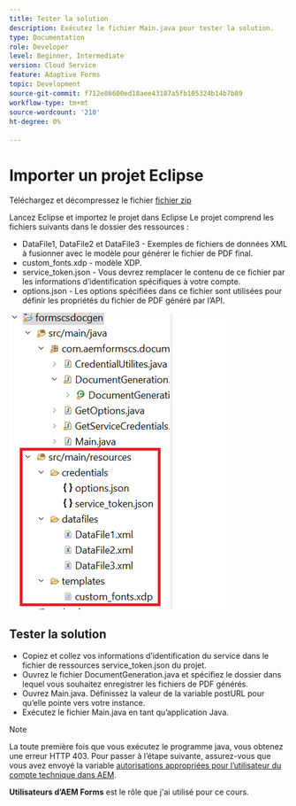 ```yaml
---
title: Tester la solution
description: Exécutez le fichier Main.java pour tester la solution.
type: Documentation
role: Developer
level: Beginner, Intermediate
version: Cloud Service
feature: Adaptive Forms
topic: Development
source-git-commit: f712e86600ed18aee43187a5fb105324b14b7b89
workflow-type: tm+mt
source-wordcount: '210'
ht-degree: 0%

---
```



# Importer un projet Eclipse

Téléchargez et décompressez le fichier [fichier zip](./assets/aem-forms-cs-doc-gen.zip)

Lancez Eclipse et importez le projet dans Eclipse Le projet comprend les fichiers suivants dans le dossier des ressources :

* DataFile1, DataFile2 et DataFile3 - Exemples de fichiers de données XML à fusionner avec le modèle pour générer le fichier de PDF final.
* custom_fonts.xdp - modèle XDP.
* service_token.json - Vous devrez remplacer le contenu de ce fichier par les informations d’identification spécifiques à votre compte.
* options.json - Les options spécifiées dans ce fichier sont utilisées pour définir les propriétés du fichier de PDF généré par l’API.

![resources-file](./assets/resource-files.png)

## Tester la solution

* Copiez et collez vos informations d’identification du service dans le fichier de ressources service_token.json du projet.
* Ouvrez le fichier DocumentGeneration.java et spécifiez le dossier dans lequel vous souhaitez enregistrer les fichiers de PDF générés.
* Ouvrez Main.java. Définissez la valeur de la variable postURL pour qu’elle pointe vers votre instance.
* Exécutez le fichier Main.java en tant qu’application Java.

>[!NOTE]
> La toute première fois que vous exécutez le programme java, vous obtenez une erreur HTTP 403. Pour passer à l’étape suivante, assurez-vous que vous avez envoyé la variable [autorisations appropriées pour l’utilisateur du compte technique dans AEM](https://experienceleague.adobe.com/docs/experience-manager-learn/getting-started-with-aem-headless/authentication/service-credentials.html?lang=en#configure-access-in-aem).

**Utilisateurs d’AEM Forms** est le rôle que j&#39;ai utilisé pour ce cours.

